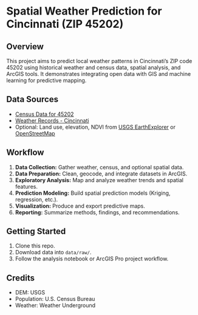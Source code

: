 # Spatial Weather Prediction for Cincinnati (ZIP 45202)

## Overview

This project aims to predict local weather patterns in Cincinnati’s ZIP code 45202 using historical weather and census data, spatial analysis, and ArcGIS tools. It demonstrates integrating open data with GIS and machine learning for predictive mapping.

## Data Sources

- [Census Data for 45202](https://data.census.gov/profile/45202?g=860XX00US45202)
- [Weather Records - Cincinnati](https://www.wunderground.com/history/monthly/us/oh/cincinnati)
- Optional: Land use, elevation, NDVI from [USGS EarthExplorer](https://earthexplorer.usgs.gov/) or [OpenStreetMap](https://www.openstreetmap.org/)

## Workflow

1. **Data Collection:** Gather weather, census, and optional spatial data.
2. **Data Preparation:** Clean, geocode, and integrate datasets in ArcGIS.
3. **Exploratory Analysis:** Map and analyze weather trends and spatial features.
4. **Prediction Modeling:** Build spatial prediction models (Kriging, regression, etc.).
5. **Visualization:** Produce and export predictive maps.
6. **Reporting:** Summarize methods, findings, and recommendations.

## Getting Started

1. Clone this repo.
2. Download data into `data/raw/`.
3. Follow the analysis notebook or ArcGIS Pro project workflow.

## Credits

- DEM: USGS
- Population: U.S. Census Bureau
- Weather: Weather Underground
